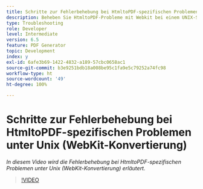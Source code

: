 ```yaml
---
title: Schritte zur Fehlerbehebung bei HtmltoPDF-spezifischen Problemen unter Unix (WebKit-Konvertierung)
description: Beheben Sie HtmltoPDF-Probleme mit Webkit bei einem UNIX-Setup.
type: Troubleshooting
role: Developer
level: Intermediate
version: 6.5
feature: PDF Generator
topic: Development
index: y
exl-id: 6afe3b69-1422-4832-a189-57cbc0658ac1
source-git-commit: b3e9251bdb18a008be95c1fa9e5c79252a74fc98
workflow-type: ht
source-wordcount: '49'
ht-degree: 100%

---
```


# Schritte zur Fehlerbehebung bei HtmltoPDF-spezifischen Problemen unter Unix (WebKit-Konvertierung)

*In diesem Video wird die Fehlerbehebung bei HtmltoPDF-spezifischen Problemen unter Unix (WebKit-Konvertierung) erläutert.*

>[!VIDEO](https://video.tv.adobe.com/v/335548?quality=12&learn=on)
